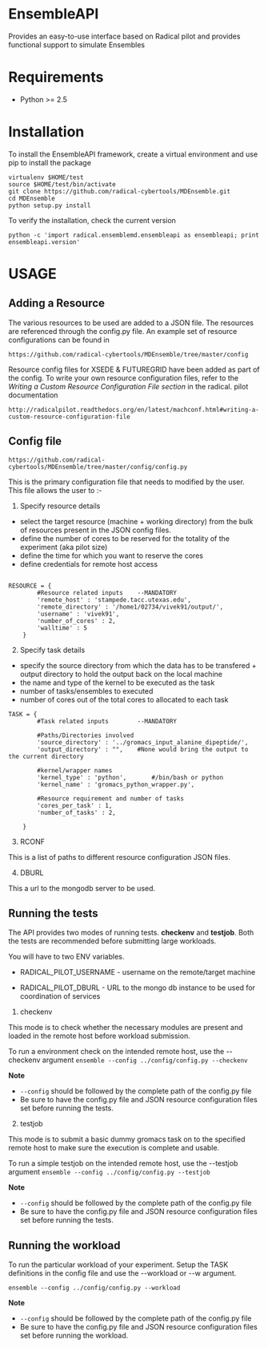 EnsembleAPI
============

Provides an easy-to-use interface based on Radical pilot and provides functional support to simulate Ensembles


Requirements
============

* Python >= 2.5


Installation
=============

To install the EnsembleAPI framework, create a virtual environment and use pip to install the package

```
virtualenv $HOME/test
source $HOME/test/bin/activate
git clone https://github.com/radical-cybertools/MDEnsemble.git
cd MDEnsemble
python setup.py install
```

To verify the installation, check the current version

```
python -c 'import radical.ensemblemd.ensembleapi as ensembleapi; print ensembleapi.version'
```

USAGE
======


Adding a Resource
-------------------

The various resources to be used are added to a JSON file. The resources are referenced through the config.py file. An example set of resource
 configurations can be found in

 ```
 https://github.com/radical-cybertools/MDEnsemble/tree/master/config
 ```

Resource config files for XSEDE & FUTUREGRID have been added as part of the config. To write your own resource configuration files, refer
 to the *Writing a Custom Resource Configuration File section* in the radical. pilot documentation

 ```
 http://radicalpilot.readthedocs.org/en/latest/machconf.html#writing-a-custom-resource-configuration-file
 ```


Config file
-------------

```
https://github.com/radical-cybertools/MDEnsemble/tree/master/config/config.py
```


This is the primary configuration file that needs to modified by the user. This file allows the user to :-

1) Specify resource details

* select the target resource (machine + working directory) from the bulk of resources present in the JSON config files.
* define the number of cores to be reserved for the totality of the experiment (aka pilot size)
* define the time for which you want to reserve the cores
* define credentials for remote host access

```

RESOURCE = {
        #Resource related inputs	--MANDATORY
        'remote_host' : 'stampede.tacc.utexas.edu',
        'remote_directory' : '/home1/02734/vivek91/output/',
        'username' : 'vivek91',
        'number_of_cores' : 2,
        'walltime' : 5
    }

```

2) Specify task details

* specify the source directory from which the data has to be transfered + output directory to hold the output back on the local machine
* the name and type of the kernel to be executed as the task
* number of tasks/ensembles to executed
* number of cores out of the total cores to allocated to each task


```
TASK = {
        #Task related inputs		--MANDATORY

        #Paths/Directories involved
        'source_directory' : '../gromacs_input_alanine_dipeptide/',
        'output_directory' : "",    #None would bring the output to the current directory

        #kernel/wrapper names
        'kernel_type' : 'python',       #/bin/bash or python
        'kernel_name' : 'gromacs_python_wrapper.py',

        #Resource requirement and number of tasks
        'cores_per_task' : 1,
        'number_of_tasks' : 2,

    }
```

3) RCONF

This is a list of paths to different resource configuration JSON files.


4) DBURL

This a url to the mongodb server to be used.


Running the tests
------------------

The API provides two modes of running tests. **checkenv** and **testjob**. Both the tests are recommended before submitting large workloads.

You will have to two ENV variables.

* RADICAL_PILOT_USERNAME  - username on the remote/target machine

* RADICAL_PILOT_DBURL     - URL to the mongo db instance to be used for coordination of services


1) checkenv

This mode is to check whether the necessary modules are present and loaded in the remote host before workload submission.

To run a environment check on the intended remote host, use the --checkenv argument
```ensemble --config ../config/config.py --checkenv```

**Note**
* ```--config``` should be followed by the complete path of the config.py file
* Be sure to have the config.py file and JSON resource configuration files set before running the tests.


2) testjob

This mode is to submit a basic dummy gromacs task on to the specified remote host to make sure the execution is complete and usable.

To run a simple testjob on the intended remote host, use the --testjob argument
```ensemble --config ../config/config.py --testjob```

**Note**
* ```--config``` should be followed by the complete path of the config.py file
* Be sure to have the config.py file and JSON resource configuration files set before running the tests.



Running the workload
--------------------

To run the particular workload of your experiment. Setup the TASK definitions in the config file and use the --workload or --w argument.

```ensemble --config ../config/config.py --workload```

**Note**
* ```--config``` should be followed by the complete path of the config.py file
* Be sure to have the config.py file and JSON resource configuration files set before running the workload.

